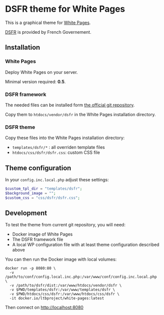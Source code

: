# DSFR theme for White Pages

This is a graphical theme for [White Pages](https://github.com/ltb-project/white-pages).

[DSFR](https://github.com/GouvernementFR/dsfr) is provided by French Governement.

## Installation

### White Pages

Deploy White Pages on your server.

Minimal version required: **0.5**.

### DSFR framework

The needed files can be installed form [the official git repository](https://github.com/GouvernementFR/dsfr).

Copy them to `htdocs/vendor/dsfr` in the White Pages installation directory.

### DSFR theme

Copy these files into the White Pages installation directory:
* `templates/dsfr/*` : all overriden template files
* `htdocs/css/dsfr/dsfr.css`: custom CSS file

## Theme configuration

In your `config.inc.local.php` adjust these settings:
```php
$custom_tpl_dir = "templates/dsfr";
$background_image = "";
$custom_css = "css/dsfr/dsfr.css";
```

## Development

To test the theme from current git repository, you will need:
* Docker image of White Pages
* The DSFR framework file
* A local WP configuration file with at least theme configuration described above

You can then run the Docker image with local volumes:
```
docker run -p 8080:80 \
  -v /path/to/conf/config.local.inc.php:/var/www/conf/config.inc.local.php \
  -v /path/to/dsfr/dist:/var/www/htdocs/vendor/dsfr \
  -v $PWD/templates/dsfr:/var/www/templates/dsfr \
  -v $PWD/htdocs/css/dsfr:/var/www/htdocs/css/dsfr \
  -it docker.io/ltbproject/white-pages:latest
```

Then connect on [http://localhost:8080](http://localhost:8080)
